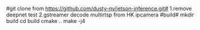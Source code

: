 #git clone from https://github.com/dusty-nv/jetson-inference.git#
1.remove deepnet test 
2.gstreamer decode multirtsp from HK ipcamera
#build#
mkdir build
cd build
cmake ..
make -j4


